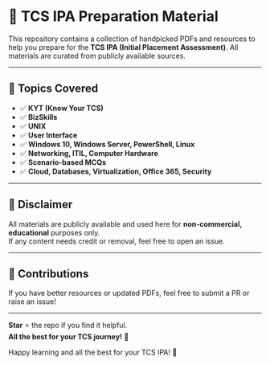 # 🎯 TCS IPA Preparation Material

This repository contains a collection of handpicked PDFs and resources to help you prepare for the **TCS IPA (Initial Placement Assessment)**. All materials are curated from publicly available sources.

---

## 📌 Topics Covered

- ✅ **KYT (Know Your TCS)**
- ✅ **BizSkills**
- ✅ **UNIX**
- ✅ **User Interface**
- ✅ **Windows 10, Windows Server, PowerShell, Linux**
- ✅ **Networking, ITIL, Computer Hardware**
- ✅ **Scenario-based MCQs**
- ✅ **Cloud, Databases, Virtualization, Office 365, Security**

---

## 📌 Disclaimer

All materials are publicly available and used here for **non-commercial, educational** purposes only.  
If any content needs credit or removal, feel free to open an issue.

---

## 🙌 Contributions

If you have better resources or updated PDFs, feel free to submit a PR or raise an issue!

---

**Star** ⭐ the repo if you find it helpful.  
**All the best for your TCS journey!** 🚀


Happy learning and all the best for your TCS IPA! 🚀
